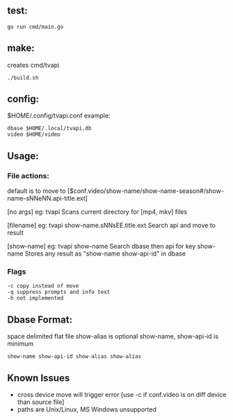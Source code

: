 ## test: 
```
go run cmd/main.go
```

## make:
creates cmd/tvapi
```
./build.sh
```

## config:
$HOME/.config/tvapi.conf
example:
```
dbase $HOME/.local/tvapi.db
video $HOME/video
```

## Usage:
### File actions:
default is to move to [$conf.video/show-name/show-name-season#/show-name-sNNeNN.api-title.ext]
    
[no args] eg: tvapi
Scans current directory for [mp4, mkv] files

[filename] eg: tvapi show-name.sNNsEE.title.ext
Search api and move to result

[show-name] eg: tvapi show-name
Search dbase then api for key show-name
Stores any result as "show-name show-api-id" in dbase

### Flags
```
-c copy instead of move
-q suppress prompts and info text
-h not implemented
```

## Dbase Format:
space delimited flat file
show-alias is optional
show-name, show-api-id is minimum
```
show-name show-api-id show-alias show-alias
```

## Known Issues
* cross device move will trigger error [use -c if conf.video is on diff device than source file]
* paths are Unix/Linux, MS Windows unsupported
